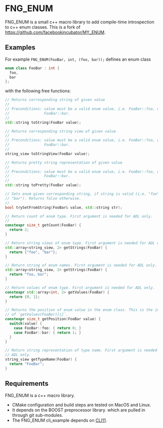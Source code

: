 # FNG_ENUM

FNG_ENUM is a small c++ macro library to add compile-time introspection to c++
enum classes.
This is a fork of https://github.com/facebookincubator/MY_ENUM.

## Examples

For example ``FNG_ENUM(FooBar, int, (foo, bar));`` defines an enum class

```cpp
enum class FooBar : int {
  foo,
  bar
};
```

with the following free functions:

```cpp
// Returns corresponding string of given value
//
// Preconditions: value must be a valid enum value, i.e. FooBar::foo, or
//                FooBar::bar.
//
std::string toString(FooBar value);

// Returns corresponding string view of given value
//
// Preconditions: value must be a valid enum value, i.e. FooBar::foo, or
//                FooBar::bar.
//
string_view toStringView(FooBar value);

// Returns pretty string representation of given value
//
// Preconditions: value must be a valid enum value, i.e. FooBar::foo, or
//                FooBar::bar.
//
std::string toPretty(FooBar value);

// Sets enum given corresponding string, if string is valid (i.e. "foo" or
// "bar"). Returns false otherwise.
//
bool trySetFromString(FooBar& value, std::string str);

// Return count of enum type. First argument is needed for ADL only.
//
constexpr size_t getCount(FooBar) {
  return 2;
}

// Return string views of enum type. First argument is needed for ADL only.
std::array<string_view, 2> getStrings(FooBar) {
  return {"foo", "bar"};
}

// Return string of enum names. First argument is needed for ADL only.
std::array<string_view, 2> getStrings(FooBar) {
  return "foo, bar";
}

// Return values of enum type. First argument is needed for ADL only.
constexpr std::array<int, 2> getValues(FooBar) {
  return {0, 1};
}

// Returns the position of enum value in the enum class. This is the inverse
// of `getValues(FooBar)[i]`.
constexpr size_t getPosition(FooBar value) {
  switch(value) {
    case FooBar::foo: { return 0; }
    case FooBar::bar: { return 1; }
  }
}

// Return string representation of type name. First argument is needed for
// ADL only.
string_view getTypeName(FooBar) {
  return "FooBar";
}
```

## Requirements
FNG_ENUM is a c++ macro library.
* CMake configuration and build steps are tested on MacOS and Linux.
* It depends on the BOOST preprocessor library.
  which are pulled in through git sub-modules.
* The FNG_ENUM cli_example depends on
  [CLI11](https://github.com/CLIUtils/CLI11.git).

